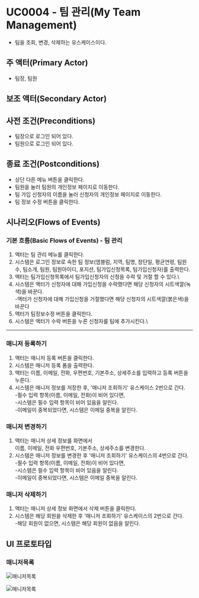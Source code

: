 # UC0004 - 팀 관리(My Team Management)
 - 팀을 조회, 변경, 삭제하는 유스케이스이다.
 
## 주 액터(Primary Actor)
 - 팀장, 팀원
 
## 보조 액터(Secondary Actor)
 
## 사전 조건(Preconditions)
 - 팀장으로 로그인 되어 있다.
 - 팀원으로 로그인 되어 있다.
 
## 종료 조건(Postconditions)
 - 상단 다른 메뉴 버튼을 클릭한다.
 - 팀원을 눌러 팀원의 개인정보 페이지로 이동한다.
 - 팀 가입 신청자의 이름을 눌러 신청자의 개인정보 페이지로 이동한다.
 - 팀 정보 수정 버튼을 클릭한다.

## 시나리오(Flows of Events)

### 기본 흐름(Basic Flows of Events) - 팀 관리
 1. 액터는 팀 관리 메뉴를 클릭한다.
 2. 시스템은 로그인 정보로 속한 팀 정보(엠블럼, 지역, 팀명, 창단일, 평균연령, 팀원수, 팀소개, 팀원, 팀원아이디, 포지션, 팀가입신청목록, 팀가입신청자)를 출력한다.
 3. 액터는 팀가입신청목록에서 팀가입신청자의 신청을 수락 및 거절 할 수 있다.\
 4. 시스템은 액터가 신청자에 대해 가입신청을 수락했다면 해당 신청자의 시트색깔(녹색)을 바꾼다.\
 -액터가 신청자에 대해 가입신청을 거절했다면 해당 신청자의 시트색깔(붉은색)을 바꾼다
 5. 액터가 팀정보수정 버튼을 클릭한다.
 6. 시스템은 액터가 수락 버튼을 누른 신청자를 팀에 추가시킨다.\
---------------------------------------------------------------------


 
### 매니저 등록하기

1. 액터는 매니저 등록 버튼을 클릭한다.
2. 시스템은 매니저 등록 폼을 출력한다.
3. 액터는 이름, 이메일, 전화, 우편번호, 기본주소, 상세주소를 입력하고 등록 버튼을 누른다.
4. 시스템은 매니저 정보를 저장한 후, '매니저 조회하기' 유스케이스 2번으로 간다. \
 -필수 입력 항목(이름, 이메일, 전화)이 비어 있다면, \
 -시스템은 필수 입력 항목이 비어 있음을 알린다. \
 -이메일이 중복되었다면, 시스템은 이메일 중복을 알린다.


### 매니저 변경하기

1. 액터는 매니저 상세 정보를 화면에서 \
이름, 이메일, 전화 우편번호, 기본주소, 상세주소를 변경한다.
2. 시스템은 매니저 정보를 변경한 후 '매니저 조회하기' 유스케이스의 4번으로 간다. \
 -필수 입력 항목(이름, 이메일, 전화)이 비어 있다면, \
 -시스템은 필수 입력 항목이 비어 있음을 알린다. \
 -이메일이 중복되었다면, 시스템은 이메일 중복을 알린다.

### 매니저 삭제하기

1. 액터는 매니저 상세 정보 화면에서 삭제 버튼을 클릭한다.
2. 시스템은 해당 회원을 삭제한 후 '매니저 조회하기' 유스케이스의 2번으로 간다. \
 -해당 회원이 없으면, 시스템은 해당 회원이 없음을 알린다.

## UI 프로토타입

### 매니저목록
![매니저목록](./image/uc002-list.png)

![매니저목록](./image/uc002-detail.png)
 		   
 
 
 
 
 
 
 
 